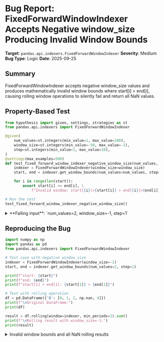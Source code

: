 # Bug Report: FixedForwardWindowIndexer Accepts Negative window_size Producing Invalid Window Bounds

**Target**: `pandas.api.indexers.FixedForwardWindowIndexer`
**Severity**: Medium
**Bug Type**: Logic
**Date**: 2025-09-25

## Summary

FixedForwardWindowIndexer accepts negative window_size values and produces mathematically invalid window bounds where start[i] > end[i], causing rolling window operations to silently fail and return all NaN values.

## Property-Based Test

```python
from hypothesis import given, settings, strategies as st
from pandas.api.indexers import FixedForwardWindowIndexer

@given(
    num_values=st.integers(min_value=1, max_value=100),
    window_size=st.integers(min_value=-50, max_value=-1),
    step=st.integers(min_value=1, max_value=10),
)
@settings(max_examples=500)
def test_fixed_forward_window_indexer_negative_window_size(num_values, window_size, step):
    indexer = FixedForwardWindowIndexer(window_size=window_size)
    start, end = indexer.get_window_bounds(num_values=num_values, step=step)

    for i in range(len(start)):
        assert start[i] <= end[i], \
            f"Invalid window: start[{i}]={start[i]} > end[{i}]={end[i]} with window_size={window_size}"

# Run the test
test_fixed_forward_window_indexer_negative_window_size()
```

<details>

<summary>
**Failing input**: `num_values=2, window_size=-1, step=1`
</summary>
```
Traceback (most recent call last):
  File "/home/npc/pbt/agentic-pbt/worker_/18/hypo.py", line 19, in <module>
    test_fixed_forward_window_indexer_negative_window_size()
    ~~~~~~~~~~~~~~~~~~~~~~~~~~~~~~~~~~~~~~~~~~~~~~~~~~~~~~^^
  File "/home/npc/pbt/agentic-pbt/worker_/18/hypo.py", line 5, in test_fixed_forward_window_indexer_negative_window_size
    num_values=st.integers(min_value=1, max_value=100),
               ^^^
  File "/home/npc/miniconda/lib/python3.13/site-packages/hypothesis/core.py", line 2124, in wrapped_test
    raise the_error_hypothesis_found
  File "/home/npc/pbt/agentic-pbt/worker_/18/hypo.py", line 15, in test_fixed_forward_window_indexer_negative_window_size
    assert start[i] <= end[i], \
           ^^^^^^^^^^^^^^^^^^
AssertionError: Invalid window: start[1]=1 > end[1]=0 with window_size=-1
Falsifying example: test_fixed_forward_window_indexer_negative_window_size(
    num_values=2,
    window_size=-1,  # or any other generated value
    step=1,
)
Explanation:
    These lines were always and only run by failing examples:
        /home/npc/pbt/agentic-pbt/worker_/18/hypo.py:16
```
</details>

## Reproducing the Bug

```python
import numpy as np
import pandas as pd
from pandas.api.indexers import FixedForwardWindowIndexer

# Test case with negative window_size
indexer = FixedForwardWindowIndexer(window_size=-1)
start, end = indexer.get_window_bounds(num_values=2, step=1)

print(f"start: {start}")
print(f"end: {end}")
print(f"start[1] > end[1]: {start[1]} > {end[1]}")

# Test with rolling operation
df = pd.DataFrame({'B': [0, 1, 2, np.nan, 4]})
print(f"\nOriginal DataFrame:")
print(df)

result = df.rolling(window=indexer, min_periods=1).sum()
print(f"\nRolling result with window_size=-1:")
print(result)
```

<details>

<summary>
Invalid window bounds and all NaN rolling results
</summary>
```
start: [0 1]
end: [0 0]
start[1] > end[1]: 1 > 0

Original DataFrame:
     B
0  0.0
1  1.0
2  2.0
3  NaN
4  4.0

Rolling result with window_size=-1:
    B
0 NaN
1 NaN
2 NaN
3 NaN
4 NaN
```
</details>

## Why This Is A Bug

The FixedForwardWindowIndexer implementation fails to validate that window_size is non-negative, violating several fundamental principles:

1. **Semantic Correctness**: A window size represents "the number of rows in a window" (as documented in the BaseIndexer docstring at line 26 of objects.py). A negative number of rows is semantically meaningless and invalid.

2. **Mathematical Invariant Violation**: The implementation produces window bounds where start[i] > end[i], which is mathematically invalid. Window bounds must always satisfy 0 <= start[i] <= end[i] <= num_values for valid array slicing operations.

3. **Silent Failure**: When these invalid bounds are used in rolling operations, they silently produce all NaN values instead of raising an error, making debugging difficult for users who may not realize they've passed an invalid window size.

4. **Inconsistent Input Validation**: The same class already validates other parameters (raises ValueError for center=True at line 332 and for closed parameter at line 334-335), demonstrating that input validation is an expected pattern in this code.

## Relevant Context

Looking at the implementation in `/home/npc/miniconda/lib/python3.13/site-packages/pandas/core/indexers/objects.py` lines 340-344:

```python
start = np.arange(0, num_values, step, dtype="int64")
end = start + self.window_size  # When window_size is negative, end < start
if self.window_size:
    end = np.clip(end, 0, num_values)  # Clipping negative values to 0
```

When window_size is -1:
- start becomes [0, 1] for num_values=2
- end becomes start + (-1) = [-1, 0]
- The clipping operation changes end to [0, 0]
- This results in start[1]=1 > end[1]=0, violating the window bounds invariant

The pandas documentation at https://pandas.pydata.org/docs/reference/api/pandas.api.indexers.FixedForwardWindowIndexer.html shows examples only with positive window_size values and describes creating "fixed-length windows", implying non-negative lengths.

## Proposed Fix

```diff
--- a/pandas/core/indexers/objects.py
+++ b/pandas/core/indexers/objects.py
@@ -329,6 +329,8 @@ class FixedForwardWindowIndexer(BaseIndexer):
         closed: str | None = None,
         step: int | None = None,
     ) -> tuple[np.ndarray, np.ndarray]:
+        if self.window_size < 0:
+            raise ValueError(f"window_size must be non-negative, got {self.window_size}")
         if center:
             raise ValueError("Forward-looking windows can't have center=True")
         if closed is not None:
```